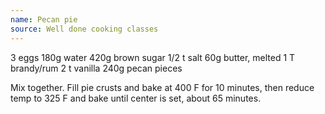 ```yaml
---
name: Pecan pie
source: Well done cooking classes
---
```


3 eggs
180g water
420g brown sugar
1/2 t salt
60g butter, melted
1 T brandy/rum
2 t vanilla
240g pecan pieces

Mix together.  Fill pie crusts and bake at 400 F for 10 minutes, then reduce temp to 325 F and bake until center is set, about 65 minutes.

